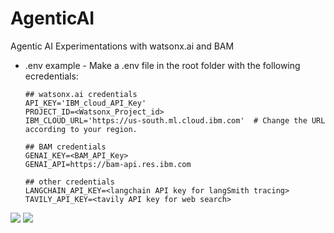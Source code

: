 # AgenticAI
Agentic AI Experimentations with watsonx.ai and BAM


- .env example - Make a .env file in the root folder with the following ecredentials:
    ```
    ## watsonx.ai credentials
    API_KEY='IBM_cloud_API_Key'
    PROJECT_ID=<Watsonx_Project_id>
    IBM_CLOUD_URL='https://us-south.ml.cloud.ibm.com'  # Change the URL according to your region.

    ## BAM credentials
    GENAI_KEY=<BAM_API_Key>
    GENAI_API=https://bam-api.res.ibm.com

    ## other credentials
    LANGCHAIN_API_KEY=<langchain API key for langSmith tracing>
    TAVILY_API_KEY=<tavily API key for web search>
    ```

<img src="https://media.licdn.com/dms/image/D5612AQH00kc-xUzBig/article-cover_image-shrink_720_1280/0/1712394422310?e=2147483647&v=beta&t=LOQacraOMbFnVIxa1C0tSHXARAZTn8W40qMM7v-o318">

<img src="https://markovate.com/wp-content/uploads/2024/06/Core-Components-of-Agentic-AI-Architecture.webp">
